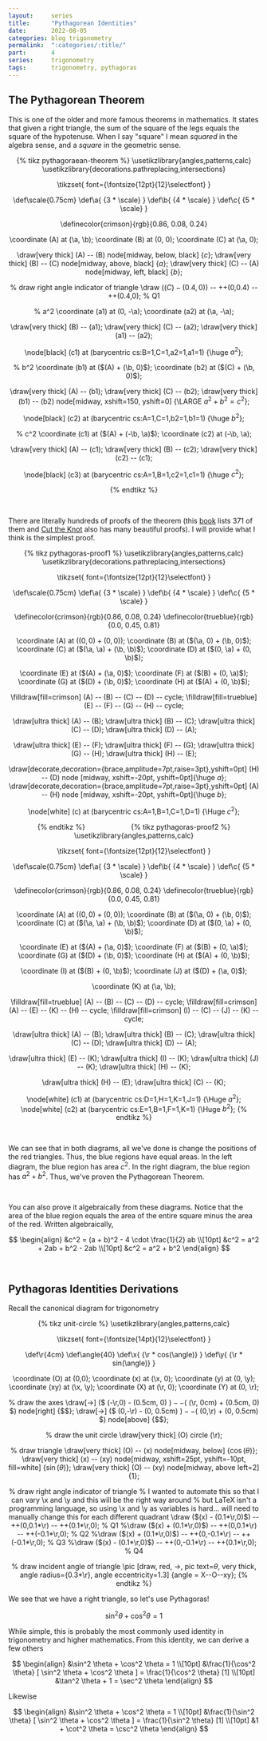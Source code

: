```yaml
---
layout:     series
title:      "Pythagorean Identities"
date:       2022-08-05
categories: blog trigonometry
permalink:  ":categories/:title/"
part:       4
series:     trigonometry
tags:       trigonometry, pythagoras
---
```


## The Pythagorean Theorem

This is one of the older and more famous theorems in mathematics. It states that given a right triangle, the sum of the square of the legs equals the square of the hypotenuse. When I say "square" I mean _squared_ in the algebra sense, and a _square_ in the geometric sense. 

<center>
{% tikz pythagoraean-theorem %}
  \usetikzlibrary{angles,patterns,calc}
  \usetikzlibrary{decorations.pathreplacing,intersections}

  \tikzset{
    font={\fontsize{12pt}{12}\selectfont}
  }

  \def\scale{0.75cm}
  \def\a{ {3 * \scale} }
  \def\b{ {4 * \scale} }
  \def\c{ {5 * \scale} }

  \definecolor{crimson}{rgb}{0.86, 0.08, 0.24}

  \coordinate (A) at (\a, \b);
  \coordinate (B) at (0, 0);
  \coordinate (C) at (\a, 0);

  \draw[very thick] (A) -- (B) node[midway, below, black] {$c$};
  \draw[very thick] (B) -- (C) node[midway, above, black] {$a$};
  \draw[very thick] (C) -- (A) node[midway, left, black] {$b$};

  % draw right angle indicator of triangle
  \draw ($(C) - (0.4,0)$) -- ++(0,0.4) -- ++(0.4,0);     % Q1

  % a^2
  \coordinate (a1) at (0, -\a);
  \coordinate (a2) at (\a, -\a);

  \draw[very thick] (B) -- (a1);
  \draw[very thick] (C) -- (a2);
  \draw[very thick] (a1) -- (a2);

  \node[black] (c1) at (barycentric cs:B=1,C=1,a2=1,a1=1) {\huge $a^2$};

  % b^2
  \coordinate (b1) at  ($(A) + (\b, 0)$);
  \coordinate (b2) at ($(C) + (\b, 0)$);

  \draw[very thick] (A) -- (b1);
  \draw[very thick] (C) -- (b2);
  \draw[very thick] (b1) -- (b2) node[midway, xshift=150, yshift=0] {\LARGE $a^2 + b^2 = c^2$};

  \node[black] (c2) at (barycentric cs:A=1,C=1,b2=1,b1=1) {\huge $b^2$};

  % c^2
  \coordinate (c1) at ($(A) + (-\b, \a)$);
  \coordinate (c2) at  (-\b, \a);
  
  \draw[very thick] (A) -- (c1);
  \draw[very thick] (B) -- (c2);
  \draw[very thick] (c2) -- (c1);

  \node[black] (c3) at (barycentric cs:A=1,B=1,c2=1,c1=1) {\huge $c^2$};

{% endtikz %}
</center>

<br>

There are literally hundreds of proofs of the theorem (this [book](https://www.amazon.com/Pythagorean-Proposition-Elisha-S-Loomis/dp/0873530365) lists 371 of them and [Cut the Knot](https://www.cut-the-knot.org/pythagoras/) also has many beautiful proofs). I will provide what I think is the simplest proof.

<center>
{% tikz pythagoras-proof1 %}
  \usetikzlibrary{angles,patterns,calc}
  \usetikzlibrary{decorations.pathreplacing,intersections}

  \tikzset{
    font={\fontsize{12pt}{12}\selectfont}
  }

  \def\scale{0.75cm}
  \def\a{ {3 * \scale} }
  \def\b{ {4 * \scale} }
  \def\c{ {5 * \scale} }

  \definecolor{crimson}{rgb}{0.86, 0.08, 0.24}
  \definecolor{trueblue}{rgb}{0.0, 0.45, 0.81}

  \coordinate (A) at ($(0, 0) + (0, 0)$);
  \coordinate (B) at ($(\a, 0) + (\b, 0)$);
  \coordinate (C) at ($(\a, \a) + (\b, \b)$);
  \coordinate (D) at ($(0, \a) + (0, \b)$);

  \coordinate (E) at ($(A) + (\a, 0)$);
  \coordinate (F) at ($(B) + (0, \a)$);
  \coordinate (G) at ($(D) + (\b, 0)$);
  \coordinate (H) at ($(A) + (0, \b)$);

  \filldraw[fill=crimson] (A) -- (B) -- (C) -- (D) -- cycle;
  \filldraw[fill=trueblue] (E) -- (F) -- (G) -- (H) -- cycle;

  \draw[ultra thick] (A) -- (B);
  \draw[ultra thick] (B) -- (C);
  \draw[ultra thick] (C) -- (D);
  \draw[ultra thick] (D) -- (A);

  \draw[ultra thick] (E) -- (F);
  \draw[ultra thick] (F) -- (G);
  \draw[ultra thick] (G) -- (H);
  \draw[ultra thick] (H) -- (E);

  \draw[decorate,decoration={brace,amplitude=7pt,raise=3pt},yshift=0pt] (H) -- (D) node [midway, xshift=-20pt, yshift=0pt]{\huge $a$};
  \draw[decorate,decoration={brace,amplitude=7pt,raise=3pt},yshift=0pt] (A) -- (H) node [midway, xshift=-20pt, yshift=0pt]{\huge $b$};

  \node[white] (c) at (barycentric cs:A=1,B=1,C=1,D=1) {\Huge $c^2$};

{% endtikz %}
&emsp;&emsp;&emsp;&emsp;&emsp;&emsp;
{% tikz pythagoras-proof2 %}
  \usetikzlibrary{angles,patterns,calc}

  \tikzset{
    font={\fontsize{12pt}{12}\selectfont}
  }

  \def\scale{0.75cm}
  \def\a{ {3 * \scale} }
  \def\b{ {4 * \scale} }
  \def\c{ {5 * \scale} }

  \definecolor{crimson}{rgb}{0.86, 0.08, 0.24}
  \definecolor{trueblue}{rgb}{0.0, 0.45, 0.81}

  \coordinate (A) at ($(0, 0) + (0, 0)$);
  \coordinate (B) at ($(\a, 0) + (\b, 0)$);
  \coordinate (C) at ($(\a, \a) + (\b, \b)$);
  \coordinate (D) at ($(0, \a) + (0, \b)$);

  \coordinate (E) at ($(A) + (\a, 0)$);
  \coordinate (F) at ($(B) + (0, \a)$);
  \coordinate (G) at ($(D) + (\b, 0)$);
  \coordinate (H) at ($(A) + (0, \b)$);

  \coordinate (I) at ($(B) + (0, \b)$);
  \coordinate (J) at ($(D) + (\a, 0)$);
  
  \coordinate (K) at (\a, \b);

  \filldraw[fill=trueblue] (A) -- (B) -- (C) -- (D) -- cycle;
  \filldraw[fill=crimson]  (A) -- (E) -- (K) -- (H) -- cycle;
  \filldraw[fill=crimson]  (I) -- (C) -- (J) -- (K) -- cycle;

  \draw[ultra thick] (A) -- (B);
  \draw[ultra thick] (B) -- (C);
  \draw[ultra thick] (C) -- (D);
  \draw[ultra thick] (D) -- (A);

  \draw[ultra thick] (E) -- (K);
  \draw[ultra thick] (I) -- (K);
  \draw[ultra thick] (J) -- (K);
  \draw[ultra thick] (H) -- (K);

  \draw[ultra thick] (H) -- (E);
  \draw[ultra thick] (C) -- (K);

  \node[white] (c1) at (barycentric cs:D=1,H=1,K=1,J=1) {\Huge $a^2$};
  \node[white] (c2) at (barycentric cs:E=1,B=1,F=1,K=1) {\Huge $b^2$};
{% endtikz %}
</center>

<br>

We can see that in both diagrams, all we've done is change the positions of the red triangles. Thus, the blue regions have equal areas. In the left diagram, the blue region has area $c^2$. In the right diagram, the blue region has $a^2 + b^2$. Thus, we've proven the Pythagorean Theorem.

<br>

You can also prove it algebraically from these diagrams. Notice that the area of the blue region equals the area of the entire square minus the area of the red. Written algebraically,

$$
\begin{align}
  &c^2 = (a + b)^2 - 4 \cdot \frac{1}{2} ab \\[10pt]
  &c^2 = a^2 + 2ab + b^2 - 2ab \\[10pt]
  &c^2 = a^2 + b^2
\end{align}
$$

<br>

## Pythagoras Identities Derivations

Recall the canonical diagram for trigonometry

<center>
{% tikz unit-circle %}
  \usetikzlibrary{angles,patterns,calc}
  
  \tikzset{
    font={\fontsize{14pt}{12}\selectfont}
  }

  \def\r{4cm}
  \def\angle{40}
  \def\x{ {\r * cos(\angle)} }
  \def\y{ {\r * sin(\angle)} }

  \coordinate (O) at (0,0);
  \coordinate (x) at (\x, 0);
  \coordinate (y) at (0, \y);
  \coordinate (xy) at (\x, \y);
  \coordinate (X) at (\r, 0);
  \coordinate (Y) at (0, \r);

  % draw the axes
  \draw[->] ($ (-\r,0) - (0.5cm, 0) $) -- ($ (\r, 0cm) + (0.5cm, 0) $) node[right] {$$};
  \draw[->] ($ (0,-\r) - (0, 0.5cm) $) -- ($ (0,\r) + (0, 0.5cm) $) node[above] {$$};

  % draw the unit circle
  \draw[very thick] (O) circle (\r);

  % draw triangle
  \draw[very thick] (O) -- (x) node[midway, below] {$\cos(\theta)$};
  \draw[very thick] (x) -- (xy) node[midway, xshift=25pt, yshift=-10pt, fill=white] {$\sin(\theta)$};
  \draw[very thick] (O) -- (xy) node[midway, above left=2] {$1$};

  % draw right angle indicator of triangle
  % I wanted to automate this so that I can vary \x and \y and this will be the right way around
  % but LaTeX isn't a programming language, so using \x and \y as variables is hard... will need to manually change this for each different quadrant
  \draw ($(x) - (0.1*\r,0)$) -- ++(0,0.1*\r) -- ++(0.1*\r,0);     % Q1
  %\draw ($(x) + (0.1*\r,0)$) -- ++(0,0.1*\r) -- ++(-0.1*\r,0);    % Q2
  %\draw ($(x) + (0.1*\r,0)$) -- ++(0,-0.1*\r) -- ++(-0.1*\r,0);   % Q3
  %\draw ($(x) - (0.1*\r,0)$) -- ++(0,-0.1*\r) -- ++(0.1*\r,0);    % Q4

  % draw incident angle of triangle
  \pic [draw, red, ->, pic text=$\theta$, very thick, angle radius={0.3*\r}, angle eccentricity=1.3] {angle = X--O--xy};
{% endtikz %}
</center>

We see that we have a right triangle, so let's use Pythagoras!

$$
\sin^2 \theta + \cos^2 \theta = 1
$$

While simple, this is probably the most commonly used identity in trigonometry and higher mathematics. From this identity, we can derive a few others

$$
\begin{align}
  &\sin^2 \theta + \cos^2 \theta = 1 \\[10pt]
  &\frac{1}{\cos^2 \theta} [ \sin^2 \theta + \cos^2 \theta ] = \frac{1}{\cos^2 \theta} [1] \\[10pt]
  &\tan^2 \theta + 1 = \sec^2 \theta
\end{align}
$$

Likewise

$$
\begin{align}
  &\sin^2 \theta + \cos^2 \theta = 1 \\[10pt]
  &\frac{1}{\sin^2 \theta} [ \sin^2 \theta + \cos^2 \theta ] = \frac{1}{\sin^2 \theta} [1] \\[10pt]
  &1 + \cot^2 \theta = \csc^2 \theta
\end{align}
$$